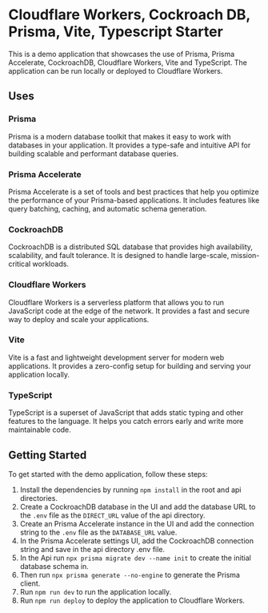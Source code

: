 # Cloudflare Workers, Cockroach DB, Prisma, Vite, Typescript Starter

This is a demo application that showcases the use of Prisma, Prisma Accelerate, CockroachDB, Cloudflare Workers, Vite and TypeScript. The application can be run locally or deployed to Cloudflare Workers.

## Uses

### Prisma

Prisma is a modern database toolkit that makes it easy to work with databases in your application. It provides a type-safe and intuitive API for building scalable and performant database queries.

### Prisma Accelerate

Prisma Accelerate is a set of tools and best practices that help you optimize the performance of your Prisma-based applications. It includes features like query batching, caching, and automatic schema generation.

### CockroachDB

CockroachDB is a distributed SQL database that provides high availability, scalability, and fault tolerance. It is designed to handle large-scale, mission-critical workloads.

### Cloudflare Workers

Cloudflare Workers is a serverless platform that allows you to run JavaScript code at the edge of the network. It provides a fast and secure way to deploy and scale your applications.

### Vite

Vite is a fast and lightweight development server for modern web applications. It provides a zero-config setup for building and serving your application locally.

### TypeScript

TypeScript is a superset of JavaScript that adds static typing and other features to the language. It helps you catch errors early and write more maintainable code.

## Getting Started

To get started with the demo application, follow these steps:

1. Install the dependencies by running `npm install` in the root and api directories.
2. Create a CockroachDB database in the UI and add the database URL to the `.env` file as the `DIRECT_URL` value of the api directory.
3. Create an Prisma Accelerate instance in the UI and add the connection string to the `.env` file as the `DATABASE_URL` value.
4. In the Prisma Accelerate settings UI, add the CockroachDB connection string and save in the api directory .env file.
5. In the Api run `npx prisma migrate dev --name init` to create the initial database schema in.
6. Then run `npx prisma generate --no-engine` to generate the Prisma client.
7. Run `npm run dev` to run the application locally.
8. Run `npm run deploy` to deploy the application to Cloudflare Workers.

